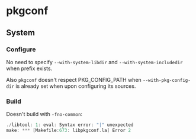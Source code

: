 # pkgconf
## System
### Configure
No need to specify `--with-system-libdir` and `--with-system-includedir` when
prefix exists.

Also `pkgconf` doesn't respect PKG_CONFIG_PATH when `--with-pkg-config-dir` is
already set when upon configuring its sources.
### Build
Doesn't build with `-fno-common`:
```C
./libtool: 1: eval: Syntax error: "|" unexpected
make: *** [Makefile:673: libpkgconf.la] Error 2
```
